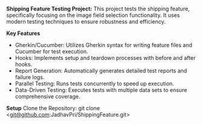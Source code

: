 **Shipping Feature Testing Project:**
This project tests the shipping feature, specifically focusing on the image field selection functionality. 
It uses modern testing techniques to ensure robustness and efficiency.

**Key Features**

- Gherkin/Cucumber: Utilizes Gherkin syntax for writing feature files and Cucumber for test execution.
- Hooks: Implements setup and teardown processes with before and after hooks.
- Report Generation: Automatically generates detailed test reports and failure logs.
- Parallel Testing: Runs tests concurrently to speed up execution.
- Data-Driven Testing: Executes tests with multiple data sets to ensure comprehensive coverage.

**Setup**
Clone the Repository: git clone <git@github.com:JadhavPri/ShippingFeature.git>
